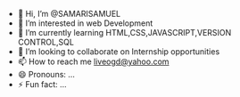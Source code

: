 - 👋 Hi, I’m @SAMARISAMUEL
- 👀 I’m interested in web Development 
- 🌱 I’m currently learning HTML,CSS,JAVASCRIPT,VERSION CONTROL,SQL
- 💞️ I’m looking to collaborate on Internship opportunities
- 📫 How to reach me liveogd@yahoo.com
- 😄 Pronouns: ...
- ⚡ Fun fact: ...

<!---
SAMARISAMUEL/SAMARISAMUEL is a ✨ special ✨ repository because its `README.md` (this file) appears on your GitHub profile.
You can click the Preview link to take a look at your changes.
--->
